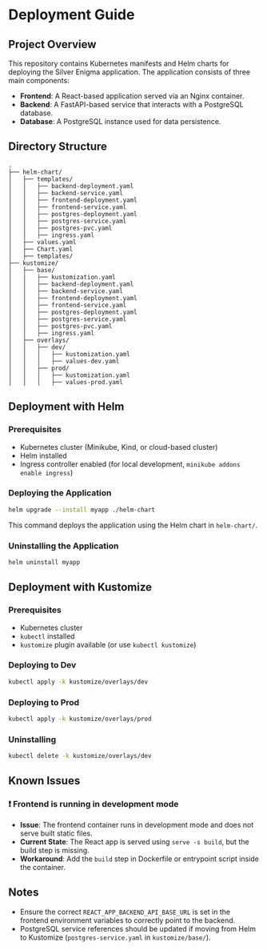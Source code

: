 # Deployment Guide 

## Project Overview

This repository contains Kubernetes manifests and Helm charts for deploying the Silver Enigma application. The application consists of three main components:

- **Frontend**: A React-based application served via an Nginx container.
- **Backend**: A FastAPI-based service that interacts with a PostgreSQL database.
- **Database**: A PostgreSQL instance used for data persistence.

## Directory Structure

```
.
├── helm-chart/
│   ├── templates/
│   │   ├── backend-deployment.yaml
│   │   ├── backend-service.yaml
│   │   ├── frontend-deployment.yaml
│   │   ├── frontend-service.yaml
│   │   ├── postgres-deployment.yaml
│   │   ├── postgres-service.yaml
│   │   ├── postgres-pvc.yaml
│   │   ├── ingress.yaml
│   ├── values.yaml
│   ├── Chart.yaml
│   ├── templates/
├── kustomize/
│   ├── base/
│   │   ├── kustomization.yaml
│   │   ├── backend-deployment.yaml
│   │   ├── backend-service.yaml
│   │   ├── frontend-deployment.yaml
│   │   ├── frontend-service.yaml
│   │   ├── postgres-deployment.yaml
│   │   ├── postgres-service.yaml
│   │   ├── postgres-pvc.yaml
│   │   ├── ingress.yaml
│   ├── overlays/
│   │   ├── dev/
│   │   │   ├── kustomization.yaml
│   │   │   ├── values-dev.yaml
│   │   ├── prod/
│   │   │   ├── kustomization.yaml
│   │   │   ├── values-prod.yaml
```

## Deployment with Helm

### Prerequisites

- Kubernetes cluster (Minikube, Kind, or cloud-based cluster)
- Helm installed
- Ingress controller enabled (for local development, `minikube addons enable ingress`)

### Deploying the Application

```sh
helm upgrade --install myapp ./helm-chart
```

This command deploys the application using the Helm chart in `helm-chart/`.

### Uninstalling the Application

```sh
helm uninstall myapp
```

## Deployment with Kustomize

### Prerequisites

- Kubernetes cluster
- `kubectl` installed
- `kustomize` plugin available (or use `kubectl kustomize`)

### Deploying to Dev

```sh
kubectl apply -k kustomize/overlays/dev
```

### Deploying to Prod

```sh
kubectl apply -k kustomize/overlays/prod
```

### Uninstalling

```sh
kubectl delete -k kustomize/overlays/dev
```

## Known Issues

### ❗ Frontend is running in development mode

- **Issue**: The frontend container runs in development mode and does not serve built static files.
- **Current State**: The React app is served using `serve -s build`, but the build step is missing.
- **Workaround**: Add the `build` step in Dockerfile or entrypoint script inside the container.

## Notes

- Ensure the correct `REACT_APP_BACKEND_API_BASE_URL` is set in the frontend environment variables to correctly point to the backend.
- PostgreSQL service references should be updated if moving from Helm to Kustomize (`postgres-service.yaml` in `kustomize/base/`).

